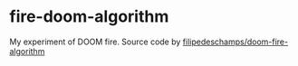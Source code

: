 # fire-doom-algorithm

My experiment of DOOM fire. Source code by [filipedeschamps/doom-fire-algorithm](https://github.com/filipedeschamps/doom-fire-algorithm)
